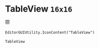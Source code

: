 # TableView `16x16`
<img src="/img/TableView.png" width=16 height=16>

``` CSharp
EditorGUIUtility.IconContent("TableView")
```
```
TableView
```
